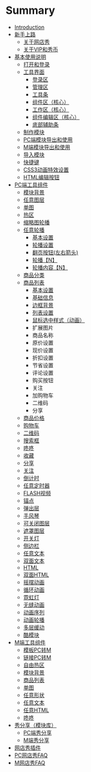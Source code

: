 # Summary

* [Introduction](README.md)
* [新手上路](chapter1.md)
  * [关于网店秀](chapter1/guan-yu-wang-dian-xiu.md)
  * [关于VIP和秀币](chapter1/guan-yu-vip-hui-yuan.md)
* [基本使用说明](ji-ben-shi-yong-fang-fa.md)
  * [打开和登录](chapter1/da-kai-he-deng-lu.md)
  * [工具界面](chapter1/gong-ju-jie-mian.md)
    * [登录区](chapter1/gong-ju-jie-mian/deng-lu-qu.md)
    * [管理区](chapter1/gong-ju-jie-mian/guan-li-qu.md)
    * [工具条](chapter1/gong-ju-jie-mian/gong-ju-tiao.md)
    * [组件区（核心）](chapter1/gong-ju-jie-mian/zu-jian-qu-ff08-he-xin-ff09.md)
    * [工作区（核心）](chapter1/gong-ju-jie-mian/gong-zuo-qu-ff08-he-xin-ff09.md)
    * [组件编辑区（核心）](chapter1/gong-ju-jie-mian/zu-jian-bian-ji-qu-ff08-he-xin-ff09.md)
    * [底部辅助条](chapter1/gong-ju-jie-mian/di-bu-fu-zhu-tiao.md)
  * [制作模块](chapter1/zhi-zuo-mo-kuai.md)
  * [PC端模块导出和使用](chapter1/dao-chu-mo-kuai.md)
  * [M端模块导出和使用](chapter1/mduan-dao-chu-mo-kuai.md)
  * [导入模块](chapter1/dao-ru-mo-kuai.md)
  * [快捷键](chapter1/kuai-jie-jian.md)
  * [CSS3动画特效设置](chapter1/css3dong-hua-te-xiao-she-zhi.md)
  * [HTML编辑按钮](chapter1/htmlde-bian-ji-an-niu.md)
* [PC端工具组件](wang-dian-xiu-zu-jian-shuo-ming.md)
  * [模块背景](wang-dian-xiu-zu-jian-shuo-ming/mo-kuai-bei-jing.md)
  * [任意图层](wang-dian-xiu-zu-jian-shuo-ming/ren-yi-tu-ceng.md)
  * [单图](wang-dian-xiu-zu-jian-shuo-ming/dan-tu.md)
  * [热区](wang-dian-xiu-zu-jian-shuo-ming/re-qu.md)
  * [缩略图轮播](wang-dian-xiu-zu-jian-shuo-ming/suo-lve-tu-lun-bo.md)
  * [任意轮播](wang-dian-xiu-zu-jian-shuo-ming/ren-yi-lun-bo.md)
    * [基本设置](wang-dian-xiu-zu-jian-shuo-ming/ren-yi-lun-bo/ji-ben-she-zhi.md)
    * [轮播设置](wang-dian-xiu-zu-jian-shuo-ming/ren-yi-lun-bo/lun-bo-she-zhi.md)
    * [翻页按钮\(左右箭头\)](wang-dian-xiu-zu-jian-shuo-ming/ren-yi-lun-bo/fan-ye-an-94ae28-zuo-you-jian-593429.md)
    * [轮播【N】](wang-dian-xiu-zu-jian-shuo-ming/ren-yi-lun-bo/lun-bo-3010-n.md)
    * [轮播内容【N】](wang-dian-xiu-zu-jian-shuo-ming/ren-yi-lun-bo/lun-bo-nei-rong-3010-n.md)
  * [商品分类](wang-dian-xiu-zu-jian-shuo-ming/shang-pin-fen-lei.md)
  * [商品列表](wang-dian-xiu-zu-jian-shuo-ming/shang-pin-lie-biao.md)
    * [基本设置](wang-dian-xiu-zu-jian-shuo-ming/shang-pin-lie-biao/ji-ben-she-zhi.md)
    * [基础信息](wang-dian-xiu-zu-jian-shuo-ming/shang-pin-lie-biao/ji-chu-xin-xi.md)
    * [边框背景](wang-dian-xiu-zu-jian-shuo-ming/shang-pin-lie-biao/bian-kuang-bei-jing.md)
    * [列表设置](wang-dian-xiu-zu-jian-shuo-ming/shang-pin-lie-biao/lie-biao-she-zhi.md)
    * [鼠标选中样式（动画）](wang-dian-xiu-zu-jian-shuo-ming/shang-pin-lie-biao/shu-biao-xuan-zhong-yang-shi-ff08-dong-hua-ff09.md)
    * 扩展图片
    * 商品名称
    * 原价设置
    * 现价设置
    * 折扣设置
    * 节省设置
    * 评论设置
    * 购买按钮
    * 关注
    * 加购物车
    * 二维码
    * 分享
  * [商品价格](wang-dian-xiu-zu-jian-shuo-ming/shang-pin-jia-ge.md)
  * [购物车](wang-dian-xiu-zu-jian-shuo-ming/gou-wu-che.md)
  * [二维码](wang-dian-xiu-zu-jian-shuo-ming/er-wei-ma.md)
  * [搜索框](wang-dian-xiu-zu-jian-shuo-ming/sou-suo-kuang.md)
  * [咚咚](wang-dian-xiu-zu-jian-shuo-ming/dong-dong.md)
  * [收藏](wang-dian-xiu-zu-jian-shuo-ming/shou-cang.md)
  * [分享](wang-dian-xiu-zu-jian-shuo-ming/fen-xiang.md)
  * [关注](wang-dian-xiu-zu-jian-shuo-ming/guan-zhu.md)
  * [倒计时](wang-dian-xiu-zu-jian-shuo-ming/dao-ji-shi.md)
  * [任意定时器](wang-dian-xiu-zu-jian-shuo-ming/ren-yi-ding-shi-qi.md)
  * [FLASH视频](wang-dian-xiu-zu-jian-shuo-ming/flashshi-pin.md)
  * [锚点](wang-dian-xiu-zu-jian-shuo-ming/mao-dian.md)
  * [弹出层](wang-dian-xiu-zu-jian-shuo-ming/dan-chu-ceng.md)
  * [手风琴](wang-dian-xiu-zu-jian-shuo-ming/shou-feng-qin.md)
  * [可关闭图层](wang-dian-xiu-zu-jian-shuo-ming/ke-guan-bi-tu-ceng.md)
  * [遮罩图层](wang-dian-xiu-zu-jian-shuo-ming/zhe-zhao-tu-ceng.md)
  * [开关灯](wang-dian-xiu-zu-jian-shuo-ming/kai-guan-deng.md)
  * [侧边栏](wang-dian-xiu-zu-jian-shuo-ming/ce-bian-lan.md)
  * [任意文本](wang-dian-xiu-zu-jian-shuo-ming/ren-yi-wen-ben.md)
  * [双面文本](wang-dian-xiu-zu-jian-shuo-ming/shuang-mian-wen-ben.md)
  * [HTML](wang-dian-xiu-zu-jian-shuo-ming/html.md)
  * [双面HTML](wang-dian-xiu-zu-jian-shuo-ming/shuang-mian-html.md)
  * [摇摆动画](wang-dian-xiu-zu-jian-shuo-ming/yao-bai-dong-hua.md)
  * [循环动画](wang-dian-xiu-zu-jian-shuo-ming/xun-huan-dong-hua.md)
  * [霓虹灯](wang-dian-xiu-zu-jian-shuo-ming/ni-hong-deng.md)
  * [无缝动画](wang-dian-xiu-zu-jian-shuo-ming/wu-feng-dong-hua.md)
  * [动画序列](wang-dian-xiu-zu-jian-shuo-ming/dong-hua-xu-lie.md)
  * [动画轮播](wang-dian-xiu-zu-jian-shuo-ming/dong-hua-lun-bo.md)
  * [多层缓动](wang-dian-xiu-zu-jian-shuo-ming/duo-ceng-huan-dong.md)
  * [酷模块](wang-dian-xiu-zu-jian-shuo-ming/ku-mo-kuai.md)
* [M端工具组件](mduan-zu-jian-shuo-ming.md)
  * [模板PC转M](mduan-zu-jian-shuo-ming/mo-ban-pc-zhuan-m.md)
  * [链接PC转M](mduan-zu-jian-shuo-ming/lian-jie-pc-zhuan-m.md)
  * [自由热区](mduan-zu-jian-shuo-ming/zi-you-re-qu.md)
  * [模块背景](mduan-zu-jian-shuo-ming/mo-kuai-bei-jing.md)
  * [商品列表](mduan-zu-jian-shuo-ming/shang-pin-lie-biao.md)
  * [单图](mduan-zu-jian-shuo-ming/dan-tu.md)
  * [任意形状](mduan-zu-jian-shuo-ming/ren-yi-xing-zhuang.md)
  * [任意文本](mduan-zu-jian-shuo-ming/ren-yi-wen-ben.md)
  * [任意HTML](mduan-zu-jian-shuo-ming/ren-yi-html.md)
  * [咚咚](mduan-zu-jian-shuo-ming/dong-dong.md)
* [秀分享（模块库）](xiu-fen-xiang-ff08-mo-kuai-ku-ff09.md)
  * [PC端秀分享](xiu-fen-xiang-ff08-mo-kuai-ku-ff09/pcduan-xiu-fen-xiang.md)
  * [M端秀分享](xiu-fen-xiang-ff08-mo-kuai-ku-ff09/mduan-xiu-fen-xiang.md)
* [网店秀插件](wang-dian-xiu-cha-jian-he-an-zhuang.md)
* [PC网店秀FAQ](wang-dian-xiu-faq.md)
* [M网店秀FAQ](mwang-dian-xiu-faq.md)

